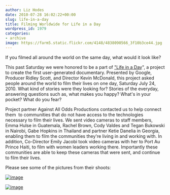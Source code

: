 ```yaml
---
author: Liz Hodes
date: 2010-07-28 16:02:22+00:00
slug: life-in-a-day
title: Filming Worldwide for Life in a Day
wordpress_id: 1979
categories:
- archive
image: https://farm5.static.flickr.com/4148/4838090566_3f10b3ce44.jpg
---
```


If you filmed all around the world on the same day, what would it look like?

This past Saturday we were honored to be a part of ["Life in a Day](http://www.youtube.com/lifeinaday)", a project to create the first user-generated documentary. Presented by Google, Producer Ridley Scott, and Director Kevin McDonald, this project asked people around the world to film their lives on one day, Saturday July 24, 2010. What kind of stories were they looking for? Stories of the everyday, answering questions such as, what makes you happy? What's in your pocket? What do you fear?

Project partner Against All Odds Productions contacted us to help connect them  to communities that do not have access to the technologies necessary to film their lives. We sent video cameras to staff members, Emma Hulse in Guatemala, Rachel Brown, Cody Valdes and Tegan Bukowski in Nairobi, Gabe Hopkins in Thailand and partner Ketie Danelia in Georgia, enabling them to film the communities they're living in and working with. In addition, Co-Director Emily Jacobi took video cameras with her to Port Au Prince Haiti, to film with women leaders working there. Importantly these communities are able to keep these cameras that were sent, and continue to film their lives.

Please see some of the pictures from their shoots:

[![image](https://farm5.static.flickr.com/4148/4838090566_3f10b3ce44.jpg)](http://www.flickr.com/photos/digitaldemocracy/4838090566/)

[![image](https://farm5.static.flickr.com/4154/4838091632_046665b49c.jpg)](http://www.flickr.com/photos/digitaldemocracy/4838091632/)
